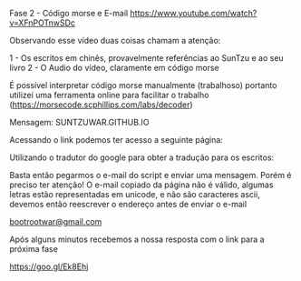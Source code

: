 Fase 2 - Código morse e E-mail
https://www.youtube.com/watch?v=XFnPOTnwSDc

Observando esse vídeo duas coisas chamam a atenção:

1 - Os escritos em chinês, provavelmente referências ao SunTzu e ao seu livro
2 - O Audio do vídeo, claramente em código morse

É possível interpretar código morse manualmente (trabalhoso) portanto utilizei uma ferramenta online para facilitar o trabalho (https://morsecode.scphillips.com/labs/decoder) 

Mensagem: 
SUNTZUWAR.GITHUB.IO

Acessando o link podemos ter acesso a seguinte página:

Utilizando o tradutor do google para obter a tradução para os escritos:

Basta então pegarmos o e-mail do script e enviar uma mensagem. Porém é preciso ter atenção! O e-mail copiado da página não é válido, algumas letras estão representadas em unicode, e não são caracteres ascii, devemos então reescrever o endereço antes de enviar o e-mail

bootrootwar@gmail.com

Após alguns minutos recebemos a nossa resposta com o link para a próxima fase

https://goo.gl/Ek8Ehj
